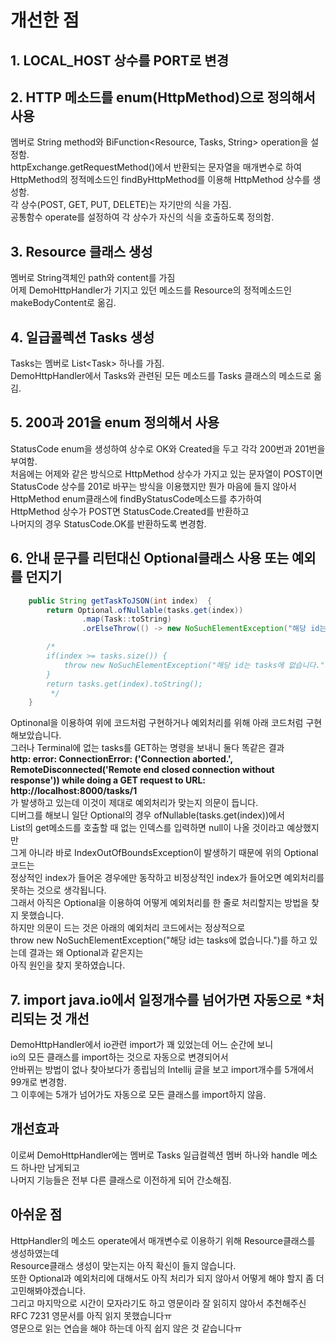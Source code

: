 # 개선한 점
## 1. LOCAL_HOST 상수를 PORT로 변경
## 2. HTTP 메소드를 enum(HttpMethod)으로 정의해서 사용
멤버로 String method와 BiFunction\<Resource, Tasks, String\> operation을 설정함.<br>
httpExchange.getRequestMethod()에서 반환되는 문자열을 매개변수로 하여<br>
HttpMethod의 정적메소드인 findByHttpMethod를 이용해 HttpMethod 상수를 생성함.<br>
각 상수(POST, GET, PUT, DELETE)는 자기만의 식을 가짐.<br>
공통함수 operate를 설정하여 각 상수가 자신의 식을 호출하도록 정의함.<br>
## 3. Resource 클래스 생성
멤버로 String객체인 path와 content를 가짐<br>
어제 DemoHttpHandler가 기지고 있던 메소드를 Resource의 정적메소드인 makeBodyContent로 옮김.
## 4. 일급콜렉션 Tasks 생성
Tasks는 멤버로 List\<Task\> 하나를 가짐.<br>
DemoHttpHandler에서 Tasks와 관련된 모든 메소드를 Tasks 클래스의 메소드로 옮김.
## 5.  200과 201을 enum 정의해서 사용
StatusCode enum을 생성하여 상수로 OK와 Created을 두고 각각 200번과 201번을 부여함.<br>
처음에는 어제와 같은 방식으로 HttpMethod 상수가 가지고 있는 문자열이 POST이면<br>
StatusCode 상수를 201로 바꾸는 방식을 이용했지만 뭔가 마음에 들지 않아서<br>
HttpMethod enum클래스에 findByStatusCode메소드를 추가하여<br>
HttpMethod 상수가 POST면 StatusCode.Created를 반환하고<br>
나머지의 경우 StatusCode.OK를 반환하도록 변경함.
## 6.  안내 문구를 리턴대신 Optional클래스 사용 또는 예외를 던지기
```java
    public String getTaskToJSON(int index)  {
        return Optional.ofNullable(tasks.get(index))
                .map(Task::toString)
                .orElseThrow(() -> new NoSuchElementException("해당 id는 tasks에 없습니다."));

        /*
        if(index >= tasks.size()) {
            throw new NoSuchElementException("해당 id는 tasks에 없습니다.")
        }
        return tasks.get(index).toString();
         */
    }
```
Optinonal을 이용하여 위에 코드처럼 구현하거나 예외처리를 위해 아래 코드처럼 구현해보았습니다.<br>
그러나 Terminal에 없는 tasks를 GET하는 명령을 보내니 둘다 똑같은 결과<br>
**http: error: ConnectionError: ('Connection aborted.', RemoteDisconnected('Remote end closed connection without response')) while doing a GET request to URL: http://localhost:8000/tasks/1** <br>
가 발생하고 있는데 이것이 제대로 예외처리가 맞는지 의문이 듭니다.<br>
디버그를 해보니 일단 Optional의 경우 ofNullable(tasks.get(index))에서<br>
 List의 get메소드를 호출할 때 없는 인덱스를 입력하면 null이 나올 것이라고 예상했지만<br>
그게 아니라 바로 IndexOutOfBoundsException이 발생하기 때문에 위의 Optional코드는<br>
정상적인 index가 들어온 경우에만 동작하고 비정상적인 index가 들어오면 예외처리를 못하는 것으로 생각됩니다.<br>
그래서 아직은 Optional을 이용하여 어떻게 예외처리를 한 줄로 처리할지는 방법을 찾지 못했습니다.<br>
하지만 의문이 드는 것은 아래의 예외처리 코드에서는 정상적으로<br>
throw new NoSuchElementException("해당 id는 tasks에 없습니다.")를 하고 있는데 결과는 왜 Optional과 같은지는<br>
아직 원인을 찾지 못하였습니다. 

## 7.  import java.io에서 일정개수를 넘어가면 자동으로 \*처리되는 것 개선
DemoHttpHandler에서 io관련 import가 꽤 있었는데 어느 순간에 보니<br>
io의 모든 클래스를 import하는 것으로 자동으로 변경되어서<br>
안바뀌는 방법이 없나 찾아보다가 종립님의 Intellij 글을 보고 import개수를 5개에서 99개로 변경함.<br>
그 이후에는 5개가 넘어가도 자동으로 모든 클래스를 import하지 않음.

## 개선효과
이로써 DemoHttpHandler에는 멤버로 Tasks 일급컬렉션 멤버 하나와 handle 메소드 하나만 남게되고<br>
나머지 기능들은 전부 다른 클래스로 이전하게 되어 간소해짐.<br>

## 아쉬운 점
HttpHandler의 메소드 operate에서 매개변수로 이용하기 위해 Resource클래스를 생성하였는데<br>
Resource클래스 생성이 맞는지는 아직 확신이 들지 않습니다. <br>
또한 Optional과 예외처리에 대해서도 아직 처리가 되지 않아서 어떻게 해야 할지 좀 더 고민해봐야겠습니다.<br>
그리고 마지막으로 시간이 모자라기도 하고 영문이라 잘 읽히지 않아서  추천해주신 RFC 7231 영문서를 아직 읽지 못했습니다ㅠ<br>
영문으로 읽는 연습을 해야 하는데 아직 쉽지 않은 것 같습니다ㅠ
